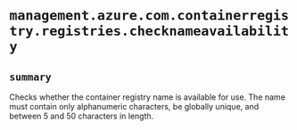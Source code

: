 # `management.azure.com.containerregistry.registries.checknameavailability`

## `summary`
Checks whether the container registry name is available for use. The name must contain only alphanumeric characters, be globally unique, and between 5 and 50 characters in length.


